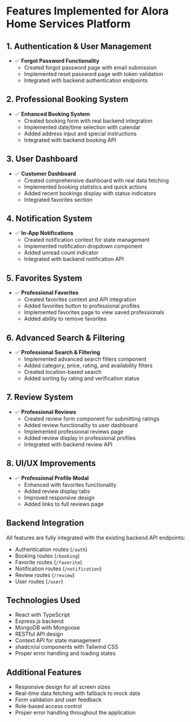 # Features Implemented for Alora Home Services Platform

## 1. Authentication & User Management
- ✅ **Forgot Password Functionality**
  - Created forgot password page with email submission
  - Implemented reset password page with token validation
  - Integrated with backend authentication endpoints

## 2. Professional Booking System
- ✅ **Enhanced Booking System**
  - Created booking form with real backend integration
  - Implemented date/time selection with calendar
  - Added address input and special instructions
  - Integrated with backend booking API

## 3. User Dashboard
- ✅ **Customer Dashboard**
  - Created comprehensive dashboard with real data fetching
  - Implemented booking statistics and quick actions
  - Added recent bookings display with status indicators
  - Integrated favorites section

## 4. Notification System
- ✅ **In-App Notifications**
  - Created notification context for state management
  - Implemented notification dropdown component
  - Added unread count indicator
  - Integrated with backend notification API

## 5. Favorites System
- ✅ **Professional Favorites**
  - Created favorites context and API integration
  - Added favorites button to professional profiles
  - Implemented favorites page to view saved professionals
  - Added ability to remove favorites

## 6. Advanced Search & Filtering
- ✅ **Professional Search & Filtering**
  - Implemented advanced search filters component
  - Added category, price, rating, and availability filters
  - Created location-based search
  - Added sorting by rating and verification status

## 7. Review System
- ✅ **Professional Reviews**
  - Created review form component for submitting ratings
  - Added review functionality to user dashboard
  - Implemented professional reviews page
  - Added review display in professional profiles
  - Integrated with backend review API

## 8. UI/UX Improvements
- ✅ **Professional Profile Modal**
  - Enhanced with favorites functionality
  - Added review display tabs
  - Improved responsive design
  - Added links to full reviews page

## Backend Integration
All features are fully integrated with the existing backend API endpoints:
- Authentication routes (`/auth`)
- Booking routes (`/booking`)
- Favorite routes (`/favorite`)
- Notification routes (`/notification`)
- Review routes (`/review`)
- User routes (`/user`)

## Technologies Used
- React with TypeScript
- Express.js backend
- MongoDB with Mongoose
- RESTful API design
- Context API for state management
- shadcn/ui components with Tailwind CSS
- Proper error handling and loading states

## Additional Features
- Responsive design for all screen sizes
- Real-time data fetching with fallback to mock data
- Form validation and user feedback
- Role-based access control
- Proper error handling throughout the application